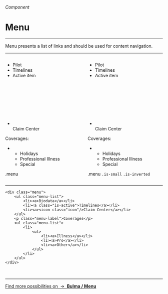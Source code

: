 <h6 class="is-uppercase has-text-grey has-text-weight-medium is-size-6 is-size-7-mobile">Component</h6>
<h1 class="title is-family-secondary is-size-2-mobile">Menu</h1>
<hr class="is-visible is-size-3">
<p class="is-size-4 has-text-dark">
    <span class="has-text-weight-semibold">Menu</span> presents a list of links and should be used for content navigation.
</p>
<hr class="is-visible is-size-3">

<div class="box is-well is-medium is-marginless is-radiusless-b">
    <div class="columns is-marginless">
        <div class="column is-6">
            <div class="box is-small is-size-7 is-marginless">
                <div class="menu">
                    <ul class="menu-list">
                        <li><a>Pilot</a></li>
                        <li><a>Timelines</a></li>
                        <li><a class="is-active">Active item</a></li>
                        <li><a><svg class="icon has-fill-dark"><use xlink:href="media/bds-icons.min.svg#biings-claim"></use></svg> Claim Center</a></li>
                    </ul>
                    <p class="menu-label">Coverages:</p>
                    <ul class="menu-list">
                        <li>
                            <ul>
                                <li><a>Holidays</a></li>
                                <li><a>Professional Illness</a></li>
                                <li><a>Special</a></li>
                            </ul>
                        </li>
                    </ul>
                </div>
            </div>
            <p class="has-text-centered">
                <span class="is-family-monospace has-text-grey is-size-6">.menu</span>
            </p>
        </div>
        <div class="column is-6 ">
            <div class="box has-background-dark is-size-7">
                <div class="menu is-small is-inverted">
                    <ul class="menu-list">
                        <li><a>Pilot</a></li>
                        <li><a>Timelines</a></li>
                        <li><a class="is-active">Active item</a></li>
                        <li><a><svg class="icon has-fill-white"><use xlink:href="media/bds-icons.min.svg#biings-claim"></use></svg>Claim Center</a></li>
                    </ul>
                    <p class="menu-label">Coverages:</p>
                    <ul class="menu-list">
                        <li>
                            <ul>
                                <li><a>Holidays</a></li>
                                <li><a>Professional Illness</a></li>
                                <li><a>Special</a></li>
                            </ul>
                        </li>
                    </ul>
                </div>
            </div>
            <p class="has-text-centered">
                <span class="is-family-monospace has-text-grey is-size-6">.menu</span>
                <code>.is-small</code>
                <code>.is-inverted</code>
            </p>
        </div>
    </div>
    
</div>
<hr class="is-visible is-marginless">

    <div class="menu">
        <ul class="menu-list">
            <li><a>Biodata</a></li>
            <li><a class="is-active">Timelines</a></li>
            <li><a><icon class="icon"/>Claim Center</a></li>
        </ul>
        <p class="menu-label">Coverages</p>
        <ul class="menu-list">
            <li>
                <ul>
                    <li><a>Illness</a></li>
                    <li><a>Pro</a></li>
                    <li><a>Other</a></li>
                </ul>
            </li>
        </ul>
    </div>
<br>


<hr>

<a href="https://bulma.io/documentation/components/menu/" target="blank" class="message is-info is-block">
    Find more possibilities on &nbsp;→&nbsp; <strong class="is-link is-underlined">Bulma / Menu</strong>
</a>
